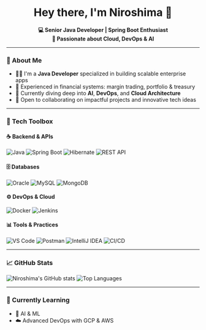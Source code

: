 <h1 align="center">Hey there, I'm Niroshima 👋</h1>

<p align="center">
  <b>💻 Senior Java Developer | Spring Boot Enthusiast</b><br>
  <b>🌱 Passionate about Cloud, DevOps & AI</b>
</p>

---

### 🚀 About Me
- 👨‍💻 I'm a **Java Developer** specialized in building scalable enterprise apps
- 🏦 Experienced in financial systems: margin trading, portfolio & treasury
- 🌱 Currently diving deep into **AI**, **DevOps**, and **Cloud Architecture**
- 🤝 Open to collaborating on impactful projects and innovative tech ideas

---

### 🧰 Tech Toolbox

#### ☕ Backend & APIs
![Java](https://img.shields.io/badge/Java-ED8B00?style=for-the-badge)
![Spring Boot](https://img.shields.io/badge/Spring_Boot-6DB33F?style=for-the-badge)
![Hibernate](https://img.shields.io/badge/Hibernate-59666C?style=for-the-badge)
![REST API](https://img.shields.io/badge/REST-API-FF6F61?style=for-the-badge)

#### 🗄️ Databases
![Oracle](https://img.shields.io/badge/Oracle-F80000?style=for-the-badge)
![MySQL](https://img.shields.io/badge/MySQL-005C84?style=for-the-badge)
![MongoDB](https://img.shields.io/badge/MongoDB-47A248?style=for-the-badge)

#### ⚙️ DevOps & Cloud
![Docker](https://img.shields.io/badge/Docker-2496ED?style=for-the-badge)
![Jenkins](https://img.shields.io/badge/Jenkins-D24939?style=for-the-badge)


#### 📊 Tools & Practices
![VS Code](https://img.shields.io/badge/VS%20Code-007ACC?style=for-the-badge)
![Postman](https://img.shields.io/badge/Postman-FF6C37?style=for-the-badge)
![IntelliJ IDEA](https://img.shields.io/badge/IntelliJ-000000?style=for-the-badge&logo=intellij-idea)
![CI/CD](https://img.shields.io/badge/CI%2FCD-20C997?style=for-the-badge)

---

### 📈 GitHub Stats

![Niroshima's GitHub stats](https://github-readme-stats.vercel.app/api?username=Niroshima&show_icons=true&theme=dark)
![Top Languages](https://github-readme-stats.vercel.app/api/top-langs/?username=Niroshima&layout=compact&theme=dark)

---

### 🌱 Currently Learning
- 🔬 AI & ML
- ☁️ Advanced DevOps with GCP & AWS
<!--
---

### 📫 Connect with Me
- 🌐 [Portfolio Website](https://your-portfolio.vercel.app)
- 📧 Email: niroshima@example.com
- 💼 [LinkedIn](https://linkedin.com/in/your-profile) 

--- -->
